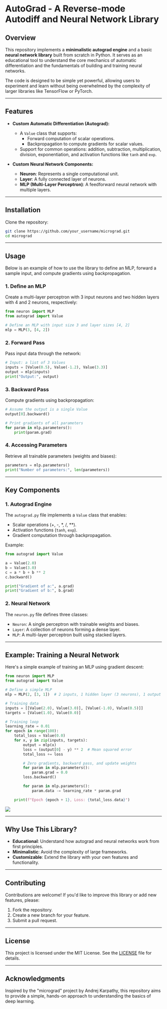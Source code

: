 # **AutoGrad - A Reverse-mode Autodiff and Neural Network Library**

## Overview
This repository implements a **minimalistic autograd engine** and a basic **neural network library** built from scratch in Python. It serves as an educational tool to understand the core mechanics of automatic differentiation and the fundamentals of building and training neural networks.

The code is designed to be simple yet powerful, allowing users to experiment and learn without being overwhelmed by the complexity of larger libraries like TensorFlow or PyTorch.

---

## **Features**
- **Custom Automatic Differentiation (Autograd):**
  - A `Value` class that supports:
    - Forward computation of scalar operations.
    - Backpropagation to compute gradients for scalar values.
  - Support for common operations: addition, subtraction, multiplication, division, exponentiation, and activation functions like `tanh` and `exp`.

- **Custom Neural Network Components:**
  - **Neuron**: Represents a single computational unit.
  - **Layer**: A fully connected layer of neurons.
  - **MLP (Multi-Layer Perceptron)**: A feedforward neural network with multiple layers.

---

## **Installation**
Clone the repository:
```bash
git clone https://github.com/your_username/micrograd.git
cd micrograd
```

---

## **Usage**
Below is an example of how to use the library to define an MLP, forward a sample input, and compute gradients using backpropagation.

### 1. **Define an MLP**
Create a multi-layer perceptron with 3 input neurons and two hidden layers with 4 and 2 neurons, respectively:
```python
from neuron import MLP
from autograd import Value

# Define an MLP with input size 3 and layer sizes [4, 2]
mlp = MLP(3, [4, 2])
```

### 2. **Forward Pass**
Pass input data through the network:
```python
# Input: a list of 3 Values
inputs = [Value(0.5), Value(-1.2), Value(3.3)]
output = mlp(inputs)
print("Output:", output)
```

### 3. **Backward Pass**
Compute gradients using backpropagation:
```python
# Assume the output is a single Value
output[0].backward()

# Print gradients of all parameters
for param in mlp.parameters():
    print(param.grad)
```

### 4. **Accessing Parameters**
Retrieve all trainable parameters (weights and biases):
```python
parameters = mlp.parameters()
print("Number of parameters:", len(parameters))
```

---

## **Key Components**

### **1. Autograd Engine**
The `autograd.py` file implements a `Value` class that enables:
- Scalar operations (+, -, *, /, **).
- Activation functions (`tanh`, `exp`).
- Gradient computation through backpropagation.

Example:
```python
from autograd import Value

a = Value(2.0)
b = Value(3.0)
c = a * b + b ** 2
c.backward()

print("Gradient of a:", a.grad)
print("Gradient of b:", b.grad)
```

### **2. Neural Network**
The `neuron.py` file defines three classes:
- `Neuron`: A single perceptron with trainable weights and biases.
- `Layer`: A collection of neurons forming a dense layer.
- `MLP`: A multi-layer perceptron built using stacked layers.

---

## **Example: Training a Neural Network**
Here's a simple example of training an MLP using gradient descent:
```python
from neuron import MLP
from autograd import Value

# Define a simple MLP
mlp = MLP(2, [3, 1])  # 2 inputs, 1 hidden layer (3 neurons), 1 output

# Training data
inputs = [[Value(2.0), Value(3.0)], [Value(-1.0), Value(0.5)]]
targets = [Value(1.0), Value(0.0)]

# Training loop
learning_rate = 0.01
for epoch in range(100):
    total_loss = Value(0.0)
    for x, y in zip(inputs, targets):
        output = mlp(x)
        loss = (output[0] - y) ** 2  # Mean squared error
        total_loss += loss

        # Zero gradients, backward pass, and update weights
        for param in mlp.parameters():
            param.grad = 0.0
        loss.backward()

        for param in mlp.parameters():
            param.data -= learning_rate * param.grad

    print(f"Epoch {epoch + 1}, Loss: {total_loss.data}")
```
![](https://github.com/itsShahain/AutoGrad/blob/main/training.gif)

---

## **Why Use This Library?**
- **Educational**: Understand how autograd and neural networks work from first principles.
- **Minimalistic**: Avoid the complexity of large frameworks.
- **Customizable**: Extend the library with your own features and functionality.

---

## **Contributing**
Contributions are welcome! If you'd like to improve this library or add new features, please:
1. Fork the repository.
2. Create a new branch for your feature.
3. Submit a pull request.

---

## **License**
This project is licensed under the MIT License. See the [LICENSE](LICENSE) file for details.

---

## **Acknowledgments**
Inspired by the "micrograd" project by Andrej Karpathy, this repository aims to provide a simple, hands-on approach to understanding the basics of deep learning.
